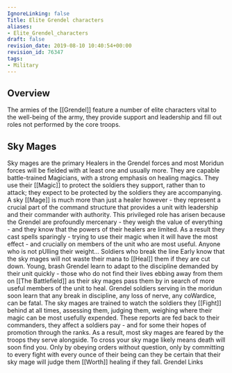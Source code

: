 ```yaml
---
IgnoreLinking: false
Title: Elite Grendel characters
aliases:
- Elite_Grendel_characters
draft: false
revision_date: 2019-08-10 10:40:54+00:00
revision_id: 76347
tags:
- Military
---
```


## Overview
The armies of the [[Grendel]] feature a number of elite characters vital to the well-being of the army, they provide support and leadership and fill out roles not performed by the core troops.
## Sky Mages
Sky mages are the primary Healers in the Grendel forces and most Moridun forces will be fielded with at least one and usually more. They are capable battle-trained Magicians, with a strong emphasis on healing magics. They use their [[Magic]] to protect the soldiers they support, rather than to attack; they expect to be protected by the soldiers they are accompanying. 
A sky [[Mage]] is much more than just a healer however - they represent a crucial part of the command structure that provides a unit with leadership and their commander with authority. This privileged role has arisen because the Grendel are profoundly mercenary - they weigh the value of everything - and they know that the powers of their healers are limited. As a result they cast spells sparingly - trying to use their magic when it will have the most effect - and crucially on members of the unit who are most useful. Anyone who is not pUlling their weight...
Soldiers who break the line Early know that the sky mages will not waste their mana to [[Heal]] them if they are cut down. Young, brash Grendel learn to adapt to the discipline demanded by their unit quickly - those who do not find their lives ebbing away from them on [[The Battlefield]] as their sky mages pass them by in search of more useful members of the unit to heal. Grendel soldiers serving in the moridun soon learn that any break in discipline, any loss of nerve, any coWardice, can be fatal. The sky mages are trained to watch the soldiers they [[Fight]] behind at all times, assessing them, judging them, weighing where their magic can be most usefully expended.
These reports are fed back to their commanders, they affect a soldiers pay - and for some their hopes of promotion through the ranks. As a result, most sky mages are feared by the troops they serve alongside. To cross your sky mage likely means death will soon find you. Only by obeying orders without question, only by committing to every fight with every ounce of their being can they be certain that their sky mage will judge them [[Worth]] healing if they fall.
Grendel Links